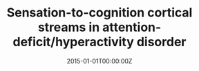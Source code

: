 ---
title: "Sensation-to-cognition cortical streams in attention-deficit/hyperactivity disorder"
authors:
- Susana Carmona
- Elseline Hoekzema
- Francisco X Castellanos
- David García García
- Agustín Lage Castellanos
- Koene R A Van Dijk
- Francisco J Navas Sánchez
- Kenia Martínez
- Manuel Desco
- Jorge Sepulcre
date: "2015-01-01T00:00:00Z"
doi: ""
publishDate: "2015-01-01T00:00:00Z"
publication_types: ["2"]
publication: "In *Human Brain Mapping*"
tags:
- Others
featured: false
links:
- name: Link
  url: https://www.ncbi.nlm.nih.gov/pmc/articles/PMC4484811/
---